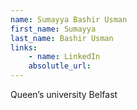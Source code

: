 ```yaml
---
name: Sumayya Bashir Usman
first_name: Sumayya
last_name: Bashir Usman
links:
	- name: LinkedIn
	absolutle_url:
---
```

Queen’s university Belfast 
